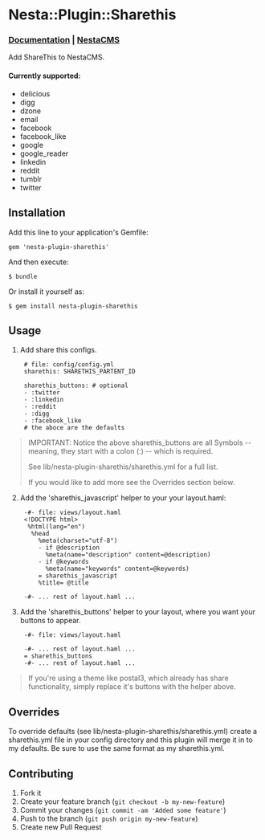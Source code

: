 # Nesta::Plugin::Sharethis

### [Documentation](http://jmervine.github.com/nesta-plugin-sharethis/doc/) | [NestaCMS](http://nestacms.com/)

Add ShareThis to NestaCMS.

#### Currently supported:

- delicious
- digg
- dzone
- email
- facebook
- facebook_like
- google
- google_reader
- linkedin
- reddit
- tumblr
- twitter

## Installation

Add this line to your application's Gemfile:

    gem 'nesta-plugin-sharethis'

And then execute:

    $ bundle

Or install it yourself as:

    $ gem install nesta-plugin-sharethis

## Usage

1. Add share this configs.

        # file: config/config.yml
        sharethis: SHARETHIS_PARTENT_ID

        sharethis_buttons: # optional
        - :twitter
        - :linkedin
        - :reddit
        - :digg
        - :facebook_like
        # the aboce are the defaults

> IMPORTANT: Notice the above sharethis_buttons are all Symbols
> -- meaning, they start with a colon (:) -- which is required.
>
> See lib/nesta-plugin-sharethis/sharethis.yml for a full list.
> 
> If you would like to add more see the Overrides section below.


2. Add the 'sharethis_javascript' helper to your your layout.haml:

        -#- file: views/layout.haml
        <!DOCTYPE html>
         %html(lang="en")
          %head
            %meta(charset="utf-8")
            - if @description
              %meta(name="description" content=@description)
            - if @keywords
              %meta(name="keywords" content=@keywords)
            = sharethis_javascript
            %title= @title

        -#- ... rest of layout.haml ...


3. Add the 'sharethis_buttons' helper to your layout, where you want
   your buttons to appear.

        -#- file: views/layout.haml

        -#- ... rest of layout.haml ...
        = sharethis_buttons
        -#- ... rest of layout.haml ...

> If you're using a theme like postal3, which already has share 
> functionality, simply replace it's buttons with the helper above.



## Overrides

To override defaults (see lib/nesta-plugin-sharethis/sharethis.yml) 
create a sharethis.yml file in your config directory and this plugin
will merge it in to my defaults. Be sure to use the same format as
my sharethis.yml.

## Contributing

1. Fork it
2. Create your feature branch (`git checkout -b my-new-feature`)
3. Commit your changes (`git commit -am 'Added some feature'`)
4. Push to the branch (`git push origin my-new-feature`)
5. Create new Pull Request
